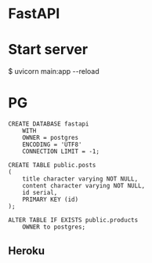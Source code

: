 # FastAPI

# Start server 
$ uvicorn main:app --reload


# PG
```
CREATE DATABASE fastapi
    WITH 
    OWNER = postgres
    ENCODING = 'UTF8'
    CONNECTION LIMIT = -1;
```

```
CREATE TABLE public.posts
(
    title character varying NOT NULL,
    content character varying NOT NULL,
    id serial,
    PRIMARY KEY (id)
);

ALTER TABLE IF EXISTS public.products
    OWNER to postgres;
```

## Heroku